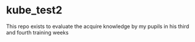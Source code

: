 # kube_test2
This repo exists to evaluate the acquire knowledge by my pupils in his third and fourth training weeks

